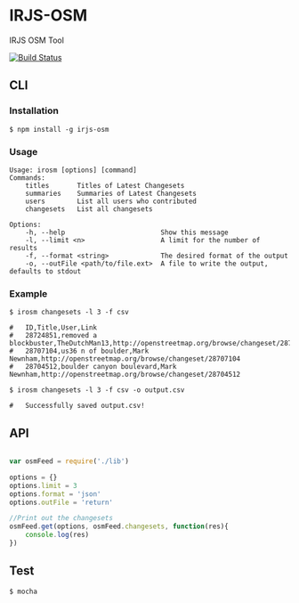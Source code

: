 IRJS-OSM
========

IRJS OSM Tool

[![Build Status](https://travis-ci.org/jenningsanderson/irjs-osm.svg?branch=master)](https://travis-ci.org/jenningsanderson/irjs-osm)


## CLI
### Installation

	$ npm install -g irjs-osm

### Usage
	Usage: irosm [options] [command]
	Commands:
		titles       Titles of Latest Changesets
		summaries    Summaries of Latest Changesets
		users        List all users who contributed
		changesets   List all changesets

	Options:
		-h, --help                        Show this message
		-l, --limit <n>                   A limit for the number of results
		-f, --format <string>             The desired format of the output
		-o, --outFile <path/to/file.ext>  A file to write the output, defaults to stdout


### Example

	$ irosm changesets -l 3 -f csv
		
	#	ID,Title,User,Link
	#	28724851,removed a blockbuster,TheDutchMan13,http://openstreetmap.org/browse/changeset/28724851
	#	28707104,us36 n of boulder,Mark Newnham,http://openstreetmap.org/browse/changeset/28707104
	#	28704512,boulder canyon boulevard,Mark Newnham,http://openstreetmap.org/browse/changeset/28704512

	$ irosm changesets -l 3 -f csv -o output.csv
	
	# 	Successfully saved output.csv!

	
## API

```javascript

var osmFeed = require('./lib')

options = {}
options.limit = 3
options.format = 'json'
options.outFile = 'return'

//Print out the changesets
osmFeed.get(options, osmFeed.changesets, function(res){
	console.log(res)
})


```


## Test

	$ mocha